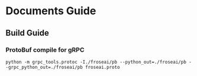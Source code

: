 # Documents Guide


## Build Guide
### ProtoBuf compile for gRPC
```shell
python -m grpc_tools.protoc -I./froseai/pb --python_out=./froseai/pb --grpc_python_out=./froseai/pb froseai.proto
```

